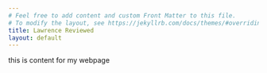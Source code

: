 ```yaml
---
# Feel free to add content and custom Front Matter to this file.
# To modify the layout, see https://jekyllrb.com/docs/themes/#overriding-theme-defaults
title: Lawrence Reviewed
layout: default
---
```

this is content for my webpage
